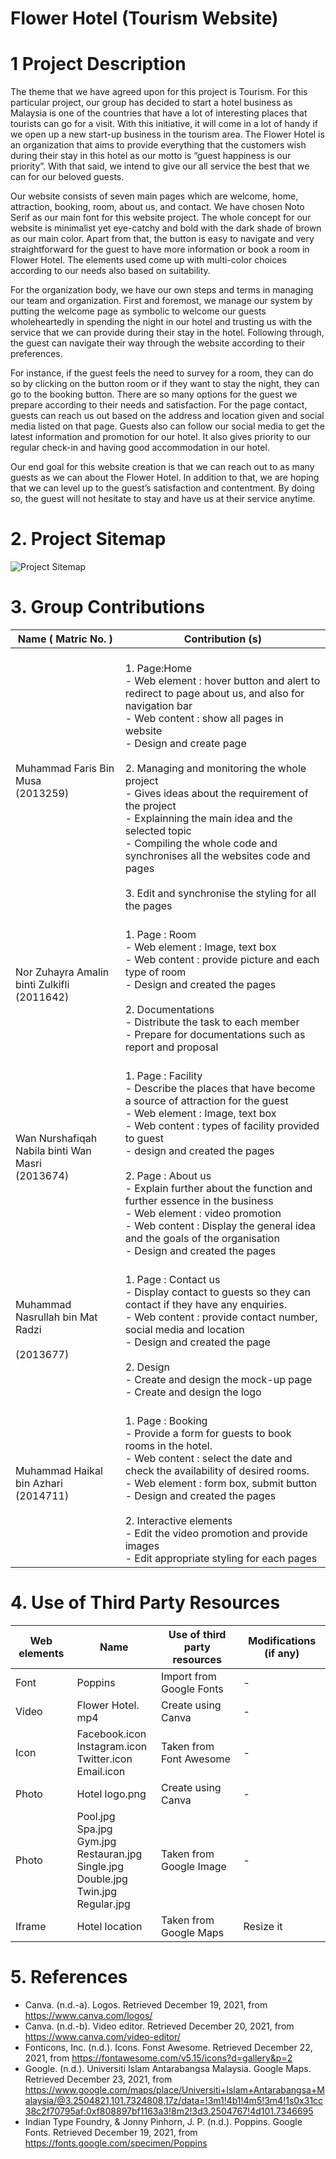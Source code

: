 # Flower Hotel (Tourism Website)
# 1 Project Description
 The theme that we have agreed upon for this project is Tourism. For this particular 
project, our group has decided to start a hotel business as Malaysia is one of the countries that 
have a lot of interesting places that tourists can go for a visit. With this initiative, it will come 
in a lot of handy if we open up a new start-up business in the tourism area. The Flower Hotel 
is an organization that aims to provide everything that the customers wish during their stay in 
this hotel as our motto is “guest happiness is our priority”. With that said, we intend to give 
our all service the best that we can for our beloved guests.

Our website consists of seven main pages which are welcome, home, attraction, 
booking, room, about us, and contact. We have chosen Noto Serif as our main font for this 
website project. The whole concept for our website is minimalist yet eye-catchy and bold 
with the dark shade of brown as our main color. Apart from that, the button is easy to 
navigate and very straightforward for the guest to have more information or book a room in 
Flower Hotel. The elements used come up with multi-color choices according to our needs 
also based on suitability.

For the organization body, we have our own steps and terms in managing our team 
and organization. First and foremost, we manage our system by putting the welcome page as 
symbolic to welcome our guests wholeheartedly in spending the night in our hotel and 
trusting us with the service that we can provide during their stay in the hotel. Following 
through, the guest can navigate their way through the website according to their preferences. 

For instance, if the guest feels the need to survey for a room, they can do so by clicking on 
the button room or if they want to stay the night, they can go to the booking button. There are 
so many options for the guest we prepare according to their needs and satisfaction. For the 
page contact, guests can reach us out based on the address and location given and social 
media listed on that page. Guests also can follow our social media to get the latest 
information and promotion for our hotel. It also gives priority to our regular check-in and 
having good accommodation in our hotel.

Our end goal for this website creation is that we can reach out to as many guests as we 
can about the Flower Hotel. In addition to that, we are hoping that we can level up to the 
guest’s satisfaction and contentment. By doing so, the guest will not hesitate to stay and have 
us at their service anytime.

# 2. Project Sitemap
![Project Sitemap](https://user-images.githubusercontent.com/96635071/147680053-e22461fc-e6de-4fd1-8d8d-abd3e4e6f1b5.png)

# 3. Group Contributions

| Name ( Matric No. )                                 	| Contribution (s)                                                                                                                                                                                                                                                                                                                                                                                                                                                                                                                           	|
|-----------------------------------------------------	|--------------------------------------------------------------------------------------------------------------------------------------------------------------------------------------------------------------------------------------------------------------------------------------------------------------------------------------------------------------------------------------------------------------------------------------------------------------------------------------------------------------------------------------------	|
| Muhammad Faris Bin Musa<br>(2013259)                	| <br>1. Page:Home <br>     - Web element : hover button and alert to redirect to page about us, and also for navigation bar<br>     - Web content : show all pages in website <br>     - Design and create page<br><br>2. Managing and monitoring the whole project <br>     - Gives ideas about the requirement of the project<br>     - Explainning the main idea and the selected topic<br>     - Compiling the whole code and synchronises all the websites code and pages<br><br>3. Edit and synchronise the styling for all the pages 	|
| Nor Zuhayra Amalin binti Zulkifli<br>(2011642)      	| <br>1. Page : Room <br>     - Web element : Image, text box<br>     - Web content : provide picture and each type of room<br>     - Design and created the pages <br><br>2. Documentations <br>     - Distribute the task to each member <br>     - Prepare for documentations such as report and proposal                                                                                                                                                                                                                                 	|
| Wan Nurshafiqah Nabila binti Wan Masri<br>(2013674) 	| <br>1. Page : Facility<br>     - Describe the places that have become a source of attraction for the guest<br>     - Web element : Image, text box<br>     - Web content : types of facility provided to guest<br>     - design and created the pages<br><br>2. Page : About us<br>     - Explain further about the function and further essence in the business<br>     - Web element : video promotion<br>     - Web content : Display the general idea and the goals of the organisation<br>     - Design and created the pages         	|
| Muhammad Nasrullah bin Mat Radzi<br><br>(2013677)   	| <br>1. Page : Contact us<br>    - Display contact to guests so they can contact if they have any enquiries.<br>    - Web content : provide contact number, social media and location<br>    - Design and created the page<br><br>2. Design <br>    - Create and design the mock-up page<br>    - Create and design the logo                                                                                                                                                                                                                	|
| Muhammad Haikal bin Azhari<br>(2014711)             	| <br>1. Page : Booking<br>    - Provide a form for guests to book  rooms in the hotel.<br>    - Web content : select the date and check the availability of desired rooms.<br>    - Web element : form box, submit button<br>    - Design and created the pages <br><br>2. Interactive elements <br>    - Edit the video promotion and provide images<br>    - Edit appropriate styling for each pages                                                                                                                                      	|
# 4. Use of Third Party Resources 

| Web elements  	| Name                                                                                                    	| Use of third party resources  	| Modifications (if any) 	|
|---------------	|---------------------------------------------------------------------------------------------------------	|-------------------------------	|------------------------	|
| Font          	| Poppins                                                                                                 	| Import from Google Fonts      	| -                      	|
| Video         	| Flower Hotel. mp4                                                                                       	| Create using Canva            	| -                      	|
| Icon          	| Facebook.icon<br>Instagram.icon<br>Twitter.icon<br>Email.icon                                           	| Taken from Font Awesome       	| -                      	|
| Photo         	| Hotel logo.png                                                                                          	| Create using Canva            	| -                      	|
| Photo         	| Pool.jpg<br>Spa.jpg<br>Gym.jpg<br>Restauran.jpg<br>Single.jpg<br>Double.jpg<br>Twin.jpg<br>Regular.jpg  	| Taken from Google Image       	| -                      	|
| Iframe        	| Hotel location                                                                                          	| Taken from Google Maps        	| Resize it              	|


# 5. References 
- Canva. (n.d.-a). Logos. Retrieved December 19, 2021, from https://www.canva.com/logos/ 
- Canva. (n.d.-b). Video editor. Retrieved December 20, 2021, from https://www.canva.com/video-editor/ 
- Fonticons, Inc. (n.d.). Icons. Fonst Awesome. Retrieved December 22, 2021, from https://fontawesome.com/v5.15/icons?d=gallery&p=2 
- Google. (n.d.). Universiti Islam Antarabangsa Malaysia. Google Maps. Retrieved December 23, 2021, from https://www.google.com/maps/place/Universiti+Islam+Antarabangsa+Malaysia/@3.2504821,101.7324808,17z/data=!3m1!4b1!4m5!3m4!1s0x31cc38c2f70795af:0xf808897bf1163a3!8m2!3d3.2504767!4d101.7346695 
- Indian Type Foundry, & Jonny Pinhorn, J. P. (n.d.). Poppins. Google Fonts. Retrieved December 19, 2021, from https://fonts.google.com/specimen/Poppins 
